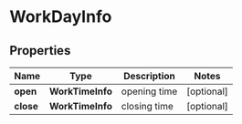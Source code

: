 # WorkDayInfo


## Properties

| Name | Type | Description | Notes |
|------------ | ------------- | ------------- | -------------|
**open** | **WorkTimeInfo** | opening time |[optional]|
**close** | **WorkTimeInfo** | closing time |[optional]|